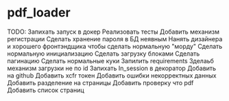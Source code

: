 # pdf_loader

TODO:
Запихать запуск в докер
Реализовать тесты
Добавить механизм регистрации
Сделать хранение пароля в БД неявным
Нанять дизайнера и хорошего фронтэндщика чтобы сделать нормальную "морду"
Сделать нормальную инициализацию
Сделать загрузку блоками
Сделать пагинацию
Сделать нормальные куки
Запилить requirements
Зделаьб механизм загрузки не по id
Запихать In_session в декоратор
Добавить на github
Добавить xcfr токен
Добавить ошибки некорректных данных
Добавить разделение на страницы
Добавить проверку что pdf
Добавить список страниц
